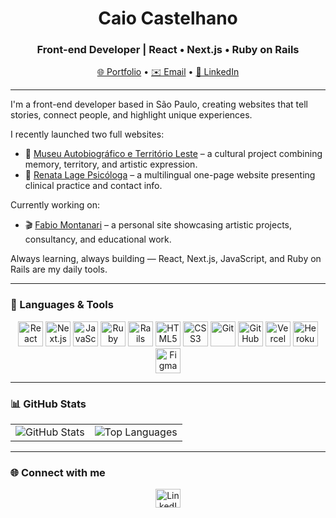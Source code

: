 <h1 align="center">Caio Castelhano</h1>
<h3 align="center">Front-end Developer | React • Next.js • Ruby on Rails</h3>

<p align="center">
  <a href="https://caiocastelhano.com.br" target="_blank">🌐 Portfolio</a> •
  <a href="mailto:castelhanoc@gmail.com">✉️ Email</a> •
  <a href="https://linkedin.com/in/caio-castelhano" target="_blank">💼 LinkedIn</a>
</p>

---

I'm a front-end developer based in São Paulo, creating websites that tell stories, connect people, and highlight unique experiences.

I recently launched two full websites:

- 🎨 [Museu Autobiográfico e Território Leste](https://www.museuautobiografico.org/) – a cultural project combining memory, territory, and artistic expression.
- 🧠 [Renata Lage Psicóloga](https://www.renatalagepsicologa.com.br/) – a multilingual one-page website presenting clinical practice and contact info.

Currently working on:

- 🎬 [Fabio Montanari](https://site-fabiomontanari.vercel.app/) – a personal site showcasing artistic projects, consultancy, and educational work.

Always learning, always building — React, Next.js, JavaScript, and Ruby on Rails are my daily tools.

---

### 🚀 Languages & Tools

<p align="center">
  <img src="https://cdn.jsdelivr.net/gh/devicons/devicon/icons/react/react-original.svg" width="40" alt="React"/>
  <img src="https://cdn.jsdelivr.net/gh/devicons/devicon/icons/nextjs/nextjs-original.svg" width="40" alt="Next.js"/>
  <img src="https://cdn.jsdelivr.net/gh/devicons/devicon/icons/javascript/javascript-original.svg" width="40" alt="JavaScript"/>
  <img src="https://cdn.jsdelivr.net/gh/devicons/devicon/icons/ruby/ruby-original.svg" width="40" alt="Ruby"/>
  <img src="https://cdn.jsdelivr.net/gh/devicons/devicon/icons/rails/rails-original-wordmark.svg" width="40" alt="Rails"/>
  <img src="https://cdn.jsdelivr.net/gh/devicons/devicon/icons/html5/html5-original.svg" width="40" alt="HTML5"/>
  <img src="https://cdn.jsdelivr.net/gh/devicons/devicon/icons/css3/css3-original.svg" width="40" alt="CSS3"/>
  <img src="https://cdn.jsdelivr.net/gh/devicons/devicon/icons/git/git-original.svg" width="40" alt="Git"/>
  <img src="https://cdn.jsdelivr.net/gh/devicons/devicon/icons/github/github-original.svg" width="40" alt="GitHub"/>
  <img src="https://www.vectorlogo.zone/logos/vercel/vercel-icon.svg" width="40" alt="Vercel"/>
  <img src="https://www.vectorlogo.zone/logos/heroku/heroku-icon.svg" width="40" alt="Heroku"/>
  <img src="https://www.vectorlogo.zone/logos/figma/figma-icon.svg" width="40" alt="Figma"/>
</p>

---

### 📊 GitHub Stats

<table>
  <tr>
    <td>
      <img src="https://github-readme-stats.vercel.app/api?username=caiocastelhano&show_icons=true&locale=en" alt="GitHub Stats" />
    </td>
    <td>
      <img src="https://github-readme-stats.vercel.app/api/top-langs?username=caiocastelhano&layout=compact" alt="Top Languages" />
    </td>
  </tr>
</table>

---

### 🌐 Connect with me

<p align="center">
  <a href="https://linkedin.com/in/caio-castelhano" target="_blank">
    <img src="https://raw.githubusercontent.com/rahuldkjain/github-profile-readme-generator/master/src/images/icons/Social/linked-in-alt.svg" height="30" width="40" alt="LinkedIn"/>
  </a>
</p>

